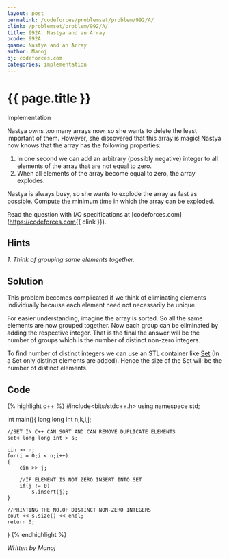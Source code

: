 ```yaml
---
layout: post
permalink: /codeforces/problemset/problem/992/A/
clink: /problemset/problem/992/A/
title: 992A. Nastya and an Array
pcode: 992A
qname: Nastya and an Array
author: Manoj
oj: codeforces.com
categories: implementation
---
```


{{ page.title }}
================

<span class="tag-boxed">Implementation</span>

Nastya owns too many arrays now, so she wants to delete the least important of them. However, she discovered that this array is magic! Nastya now knows that the array has the following properties:

  1. In one second we can add an arbitrary (possibly negative) integer to all elements of the array that are not equal to zero.
  2. When all elements of the array become equal to zero, the array explodes. 

Nastya is always busy, so she wants to explode the array as fast as possible. Compute the minimum time in which the array can be exploded.

Read the question with I/O specifications at [codeforces.com](https://codeforces.com{{ clink }}).

Hints
-----

*1. Think of grouping same elements together.*

Solution
--------

This problem becomes complicated if we think of eliminating elements individually because each element need not necessarily be unique.

For easier understanding, imagine the array is sorted. So all the same elements are now grouped together. Now each group can be eliminated by adding the respective integer. That is the final the answer will be the number of groups which is the number of distinct non-zero integers.

To find number of distinct integers we can use an STL container like [Set](https://www.geeksforgeeks.org/set-in-cpp-stl/) (In a Set only distinct elements are added). Hence the size of the Set will be the number of distinct elements. 


Code
----

{% highlight c++ %}
#include<bits/stdc++.h>
using namespace std;

int main(){
    long long int n,k,i,j;

    //SET IN C++ CAN SORT AND CAN REMOVE DUPLICATE ELEMENTS
    set< long long int > s;

    cin >> n;
    for(i = 0;i < n;i++)
    {
        cin >> j;

        //IF ELEMENT IS NOT ZERO INSERT INTO SET
        if(j != 0)
            s.insert(j);
    }    

    //PRINTING THE NO.OF DISTINCT NON-ZERO INTEGERS
    cout << s.size() << endl;
    return 0;
}
{% endhighlight %}

*Written by Manoj*
